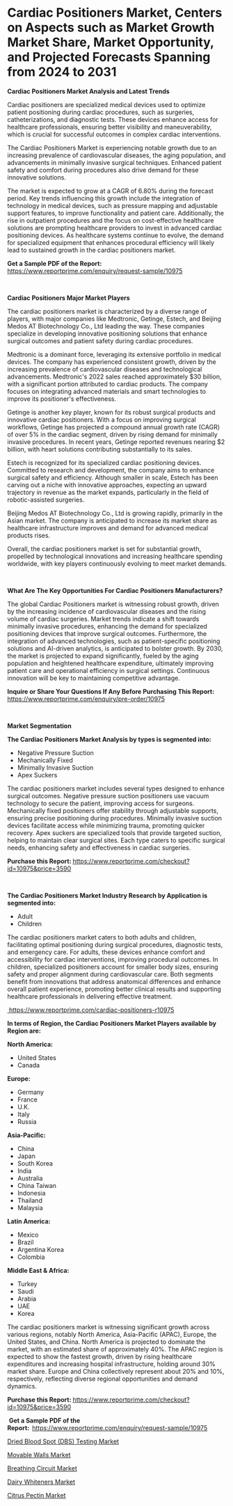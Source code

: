 <p><h1>Cardiac Positioners Market, Centers on Aspects such as Market Growth Market Share, Market Opportunity, and Projected Forecasts Spanning from 2024 to 2031</h1></p><p><strong>Cardiac Positioners Market Analysis and Latest Trends</strong></p>
<p><p>Cardiac positioners are specialized medical devices used to optimize patient positioning during cardiac procedures, such as surgeries, catheterizations, and diagnostic tests. These devices enhance access for healthcare professionals, ensuring better visibility and maneuverability, which is crucial for successful outcomes in complex cardiac interventions. </p><p>The Cardiac Positioners Market is experiencing notable growth due to an increasing prevalence of cardiovascular diseases, the aging population, and advancements in minimally invasive surgical techniques. Enhanced patient safety and comfort during procedures also drive demand for these innovative solutions. </p><p>The market is expected to grow at a CAGR of 6.80% during the forecast period. Key trends influencing this growth include the integration of technology in medical devices, such as pressure mapping and adjustable support features, to improve functionality and patient care. Additionally, the rise in outpatient procedures and the focus on cost-effective healthcare solutions are prompting healthcare providers to invest in advanced cardiac positioning devices. As healthcare systems continue to evolve, the demand for specialized equipment that enhances procedural efficiency will likely lead to sustained growth in the cardiac positioners market.</p></p>
<p><strong>Get a Sample PDF of the Report:&nbsp;</strong> <a href="https://www.reportprime.com/enquiry/request-sample/10975?utm_campaign=121&utm_medium=2&utm_source=Github&utm_content=ia&utm_term=29112024&utm_id=cardiac-positioners">https://www.reportprime.com/enquiry/request-sample/10975</a></p>
<p>&nbsp;</p>
<p><strong>Cardiac Positioners Major Market Players</strong></p>
<p><p>The cardiac positioners market is characterized by a diverse range of players, with major companies like Medtronic, Getinge, Estech, and Beijing Medos AT Biotechnology Co., Ltd leading the way. These companies specialize in developing innovative positioning solutions that enhance surgical outcomes and patient safety during cardiac procedures.</p><p>Medtronic is a dominant force, leveraging its extensive portfolio in medical devices. The company has experienced consistent growth, driven by the increasing prevalence of cardiovascular diseases and technological advancements. Medtronic's 2022 sales reached approximately $30 billion, with a significant portion attributed to cardiac products. The company focuses on integrating advanced materials and smart technologies to improve its positioner's effectiveness.</p><p>Getinge is another key player, known for its robust surgical products and innovative cardiac positioners. With a focus on improving surgical workflows, Getinge has projected a compound annual growth rate (CAGR) of over 5% in the cardiac segment, driven by rising demand for minimally invasive procedures. In recent years, Getinge reported revenues nearing $2 billion, with heart solutions contributing substantially to its sales.</p><p>Estech is recognized for its specialized cardiac positioning devices. Committed to research and development, the company aims to enhance surgical safety and efficiency. Although smaller in scale, Estech has been carving out a niche with innovative approaches, expecting an upward trajectory in revenue as the market expands, particularly in the field of robotic-assisted surgeries.</p><p>Beijing Medos AT Biotechnology Co., Ltd is growing rapidly, primarily in the Asian market. The company is anticipated to increase its market share as healthcare infrastructure improves and demand for advanced medical products rises.</p><p>Overall, the cardiac positioners market is set for substantial growth, propelled by technological innovations and increasing healthcare spending worldwide, with key players continuously evolving to meet market demands.</p></p>
<p>&nbsp;</p>
<p><strong>What Are The Key Opportunities For Cardiac Positioners Manufacturers?</strong></p>
<p><p>The global Cardiac Positioners market is witnessing robust growth, driven by the increasing incidence of cardiovascular diseases and the rising volume of cardiac surgeries. Market trends indicate a shift towards minimally invasive procedures, enhancing the demand for specialized positioning devices that improve surgical outcomes. Furthermore, the integration of advanced technologies, such as patient-specific positioning solutions and AI-driven analytics, is anticipated to bolster growth. By 2030, the market is projected to expand significantly, fueled by the aging population and heightened healthcare expenditure, ultimately improving patient care and operational efficiency in surgical settings. Continuous innovation will be key to maintaining competitive advantage.</p></p>
<p><strong>Inquire or Share Your Questions If Any Before Purchasing This Report:</strong> <a href="https://www.reportprime.com/enquiry/pre-order/10975?utm_campaign=121&utm_medium=2&utm_source=Github&utm_content=ia&utm_term=29112024&utm_id=cardiac-positioners">https://www.reportprime.com/enquiry/pre-order/10975</a></p>
<p>&nbsp;</p>
<p><strong>Market Segmentation</strong></p>
<p><strong>The Cardiac Positioners Market Analysis by types is segmented into:</strong></p>
<p><ul><li>Negative Pressure Suction</li><li>Mechanically Fixed</li><li>Minimally Invasive Suction</li><li>Apex Suckers</li></ul></p>
<p><p>The cardiac positioners market includes several types designed to enhance surgical outcomes. Negative pressure suction positioners use vacuum technology to secure the patient, improving access for surgeons. Mechanically fixed positioners offer stability through adjustable supports, ensuring precise positioning during procedures. Minimally invasive suction devices facilitate access while minimizing trauma, promoting quicker recovery. Apex suckers are specialized tools that provide targeted suction, helping to maintain clear surgical sites. Each type caters to specific surgical needs, enhancing safety and effectiveness in cardiac surgeries.</p></p>
<p><strong>Purchase this Report:&nbsp;</strong><a href="https://www.reportprime.com/checkout?id=10975&price=3590&utm_campaign=121&utm_medium=2&utm_source=Github&utm_content=ia&utm_term=29112024&utm_id=cardiac-positioners">https://www.reportprime.com/checkout?id=10975&price=3590</a></p>
<p>&nbsp;</p>
<p><strong>The Cardiac Positioners Market Industry Research by Application is segmented into:</strong></p>
<p><ul><li>Adult</li><li>Children</li></ul></p>
<p><p>The cardiac positioners market caters to both adults and children, facilitating optimal positioning during surgical procedures, diagnostic tests, and emergency care. For adults, these devices enhance comfort and accessibility for cardiac interventions, improving procedural outcomes. In children, specialized positioners account for smaller body sizes, ensuring safety and proper alignment during cardiovascular care. Both segments benefit from innovations that address anatomical differences and enhance overall patient experience, promoting better clinical results and supporting healthcare professionals in delivering effective treatment.</p></p>
<p><a href="https://www.reportprime.com/cardiac-positioners-r10975?utm_campaign=121&utm_medium=2&utm_source=Github&utm_content=ia&utm_term=29112024&utm_id=cardiac-positioners">&nbsp;https://www.reportprime.com/cardiac-positioners-r10975</a></p>
<p><strong>In terms of Region, the Cardiac Positioners Market Players available by Region are:</strong></p>
<p>
    <p> <strong> North America: </strong>
        <ul>
            <li>United States</li>
            <li>Canada</li>
        </ul>
        </p> 
    <p> <strong> Europe: </strong>
        <ul>
            <li>Germany</li>
            <li>France</li>
            <li>U.K.</li>
            <li>Italy</li>
            <li>Russia</li>
        </ul>
        </p> 
    <p> <strong> Asia-Pacific: </strong>
        <ul>
            <li>China</li>
            <li>Japan</li>
            <li>South Korea</li>
            <li>India</li>
            <li>Australia</li>
            <li>China Taiwan</li>
            <li>Indonesia</li>
            <li>Thailand</li>
            <li>Malaysia</li>
        </ul>
        </p> 
    <p> <strong> Latin America: </strong>
        <ul>
            <li>Mexico</li>
            <li>Brazil</li>
            <li>Argentina Korea</li>
            <li>Colombia</li>
        </ul>
        </p> 
    <p> <strong> Middle East & Africa: </strong>
        <ul>
            <li>Turkey</li>
            <li>Saudi</li>
            <li>Arabia</li>
            <li>UAE</li>
            <li>Korea</li>
        </ul>
    </p>
    </p>
<p><p>The cardiac positioners market is witnessing significant growth across various regions, notably North America, Asia-Pacific (APAC), Europe, the United States, and China. North America is projected to dominate the market, with an estimated share of approximately 40%. The APAC region is expected to show the fastest growth, driven by rising healthcare expenditures and increasing hospital infrastructure, holding around 30% market share. Europe and China collectively represent about 20% and 10%, respectively, reflecting diverse regional opportunities and demand dynamics.</p></p>
<p><strong>Purchase this Report: </strong><a href="https://www.reportprime.com/checkout?id=10975&price=3590&utm_campaign=121&utm_medium=2&utm_source=Github&utm_content=ia&utm_term=29112024&utm_id=cardiac-positioners">https://www.reportprime.com/checkout?id=10975&price=3590</a></p>
<p>&nbsp;<strong>Get a Sample PDF of the Report:&nbsp;&nbsp;</strong><a href="https://www.reportprime.com/enquiry/request-sample/10975?utm_campaign=121&utm_medium=2&utm_source=Github&utm_content=ia&utm_term=29112024&utm_id=cardiac-positioners">https://www.reportprime.com/enquiry/request-sample/10975</a></p>
<p><strong></strong></p>
<p><p><a href="https://issuu.com/reportprime-2/docs/dried-blood-spot-dbs-testing-market-size-2030.pptx?utm_campaign=121&utm_medium=2&utm_source=Github&utm_content=ia&utm_term=29112024&utm_id=cardiac-positioners">Dried Blood Spot (DBS) Testing Market</a></p><p><a href="https://www.linkedin.com/pulse/movable-walls-market-strategic-insights-product-evolution-segmentation-vbihc?utm_campaign=121&utm_medium=2&utm_source=Github&utm_content=ia&utm_term=29112024&utm_id=cardiac-positioners">Movable Walls Market</a></p><p><a href="https://github.com/gulaimolin/Market-Research-Report-List-6/blob/main/breathing-circuit-market.md?utm_campaign=121&utm_medium=2&utm_source=Github&utm_content=ia&utm_term=29112024&utm_id=cardiac-positioners">Breathing Circuit Market</a></p><p><a href="https://issuu.com/reportprime-2/docs/dairy-whiteners-market-size-2030.pptx?utm_campaign=121&utm_medium=2&utm_source=Github&utm_content=ia&utm_term=29112024&utm_id=cardiac-positioners">Dairy Whiteners Market</a></p><p><a href="https://www.linkedin.com/pulse/citrus-pectin-market-innovations-trends-comprehensive-study-akoof?utm_campaign=121&utm_medium=2&utm_source=Github&utm_content=ia&utm_term=29112024&utm_id=cardiac-positioners">Citrus Pectin Market</a></p></p>